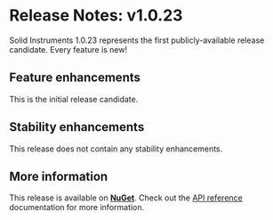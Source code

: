 <!--
Copyright (c) RapidField LLC. Licensed under the MIT License. See LICENSE.txt in the project root for license information.
-->

# Release Notes: v1.0.23

Solid Instruments 1.0.23 represents the first publicly-available release candidate. Every feature is new!

## Feature enhancements

This is the initial release candidate.

## Stability enhancements

This release does not contain any stability enhancements.

## More information

This release is available on [**NuGet**](https://www.nuget.org/packages?q=RapidField.SolidInstruments). Check out the [API reference](https://www.solidinstruments.com/api/index.html) documentation for more information.